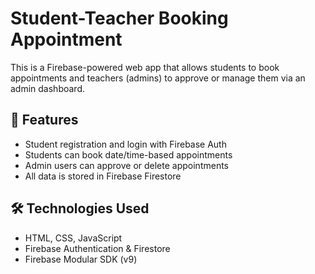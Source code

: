 # Student-Teacher Booking Appointment

This is a Firebase-powered web app that allows students to book appointments and teachers (admins) to approve or manage them via an admin dashboard.

## 🚀 Features

* Student registration and login with Firebase Auth
* Students can book date/time-based appointments
* Admin users can approve or delete appointments
* All data is stored in Firebase Firestore

## 🛠️ Technologies Used

* HTML, CSS, JavaScript
* Firebase Authentication & Firestore
* Firebase Modular SDK (v9)
